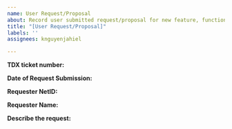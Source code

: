 ```yaml
---
name: User Request/Proposal
about: Record user submitted request/proposal for new feature, functionality, app
title: "[User Request/Proposal]"
labels: ''
assignees: knguyenjahiel

---
```


**TDX ticket number:**

**Date of Request Submission:**

**Requester NetID:**

**Requester Name:**

**Describe the request:**
